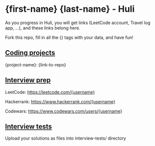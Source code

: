 # {first-name} {last-name} - Huli

As you progress in Huli, you will get links (LeetCode account, Travel log app, ...), and these links belong here.

Fork this repo, fill in all the {} tags with your data, and have fun!

## [Coding projects](https://github.com/green-fox-academy/definitions/tree/master/project-phase/huli)
{project-name}: {link-to-repo}

## [Interview prep](https://github.com/green-fox-academy/teaching-materials/tree/master/interview)
LeetCode: https://leetcode.com/{username}

Hackerrank: https://www.hackerrank.com/{username}

Codewars: https://www.codewars.com/users/{username}

## [Interview tests](https://github.com/green-fox-academy/teaching-materials/tree/master/project-phase/tech-interview-tests)
Upload your solutions as files into interview-tests/ directory
